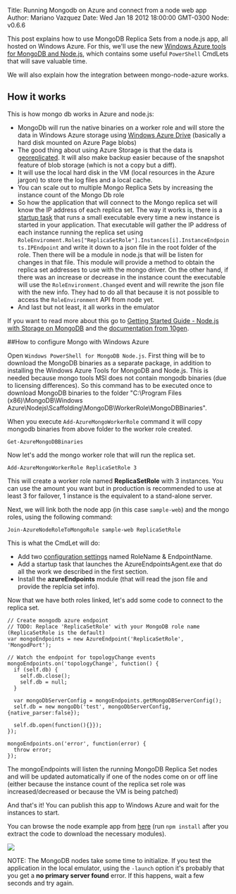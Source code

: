 Title: Running Mongodb on Azure and connect from a node web app
Author: Mariano Vazquez
Date: Wed Jan 18 2012 18:00:00 GMT-0300
Node: v0.6.6

This post explains how to use MongoDB Replica Sets from a node.js app, all hosted on Windows Azure. For this, we'll use the new [Windows Azure tools for MongoDB and Node.js](http://downloads.mongodb.org/azure/AzureMongoDeploymentCmdlets.msi), which contains some useful `PowerShell` CmdLets that will save valuable time.

We will also explain how the integration between mongo-node-azure works. 

## How it works

This is how mongo db works in Azure and node.js:

* MongoDb will run the native binaries on a worker role and will store the data in Windows Azure storage using [Windows Azure Drive](https://www.windowsazure.com/en-us/develop/net/fundamentals/cloud-storage/#drives) (basically a hard disk mounted on Azure Page blobs)
* The good thing about using Azure Storage is that the data is [georeplicated](http://blogs.msdn.com/b/windowsazurestorage/archive/2011/09/15/introducing-geo-replication-for-windows-azure-storage.aspx). It will also make backup easier because of the snapshot feature of blob storage (which is not a copy but a diff).
* It will use the local hard disk in the VM (local resources in the Azure jargon) to store the log files and a local cache.
* You can scale out to multiple Mongo Replica Sets by increasing the instance count of the Mongo Db role
* So how the application that will connect to the Mongo replica set will know the IP address of each replica set. The way it works is, there is a [startup task](http://msdn.microsoft.com/en-us/library/windowsazure/hh180155.aspx) that runs a small executable every time a new instance is started in your application. That executable will gather the IP address of each instance running the replica set using `RoleEnviroment.Roles["ReplicaSetRole"].Instances[i].InstanceEndpoints.IPEndpoint` and write it down to a json file in the root folder of the role. Then there will be a module in node.js that will be listen for changes in that file. This module will provide a method to obtain the replica set addresses to use with the mongo driver. On the other hand, if there was an increase or decrease in the instance count the executable will use the `RoleEnvironment.Changed` event and will rewrite the json file with the new info. They had to do all that because it is not possible to access the `RoleEnvironment` API from node yet.   
* And last but not least, it all works in the emulator

If you want to read more about this go to [Getting Started Guide - Node.js with Storage on MongoDB](https://www.windowsazure.com/en-us/develop/nodejs/tutorials/mongodb-database/) and the [documentation from 10gen](http://www.mongodb.org/display/DOCS/MongoDB+on+Azure).

##How to configure Mongo with Windows Azure

Open `Windows PowerShell for MongoDB Node.js`. First thing will be to download the MongoDB binaries as a separate package, in addition to installing the Windows Azure Tools for MongoDB and Node.js. This is needed because mongo tools MSI does not contain mongodb binaries (due to licensing differences). So this command has to be executed once to download MongoDB binaries to the folder "C:\Program Files (x86)\MongoDB\Windows Azure\Nodejs\Scaffolding\MongoDB\WorkerRole\MongoDBBinaries".
 
When you execute `Add-AzureMongoWorkerRole` command it will copy mongodb binaries from above folder to the worker role created.

    Get-AzureMongoDBBinaries

Now let's add the mongo worker role that will run the replica set.

    Add-AzureMongoWorkerRole ReplicaSetRole 3

This will create a worker role named **ReplicaSetRole** with 3 instances. You can use the amount you want but in production is recommended to use at least 3 for failover, 1 instance is the equivalent to a stand-alone server.

Next, we will link both the node app (in this case `sample-web`) and the mongo roles, using the following command:

    Join-AzureNodeRoleToMongoRole sample-web ReplicaSetRole

This is what the CmdLet will do:

* Add two [configuration settings](http://msdn.microsoft.com/en-us/library/windowsazure/ee758710.aspx#ConfigurationSettings) named RoleName & EndpointName.  
* Add a startup task that launches the AzureEndpointsAgent.exe that do all the work we described in the first section.
* Install the **azureEndpoints** module (that will read the json file and provide the replcia set info).

Now that we have both roles linked, let's add some code to connect to the replica set.

    // Create mongodb azure endpoint
    // TODO: Replace 'ReplicaSetRole' with your MongoDB role name (ReplicaSetRole is the default)
    var mongoEndpoints = new AzureEndpoint('ReplicaSetRole', 'MongodPort');

    // Watch the endpoint for topologyChange events
    mongoEndpoints.on('topologyChange', function() {
      if (self.db) {
        self.db.close();
        self.db = null;
      }
        
      var mongoDbServerConfig = mongoEndpoints.getMongoDBServerConfig();
      self.db = new mongoDb('test', mongoDbServerConfig, {native_parser:false});
      
      self.db.open(function(){}});
    });

    mongoEndpoints.on('error', function(error) {
      throw error;
    });

The mongoEndpoints will listen the running MongoDB Replica Set nodes and will be updated automatically if one of the nodes come on or off line (either because the instance count of the replica set role was increased/decreased or because the VM is being patched)

And that's it! You can publish this app to Windows Azure and wait for the instances to start.

You can browse the node example app from [here](https://github.com/nanovazquez/common/tree/master/movies-app) (run `npm install` after you extract the code to download the necessary modules).

![](/running-mongodb-on-azure-and-connect-from-a-nodejs-web-app/movies-app.png)

NOTE: The MongoDB nodes take some time to initialize. If you test the application in the local emulator, using the `-launch` option it's probably that you get a **no primary server found** error. If this happens, wait a few seconds and try again.
